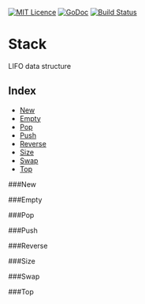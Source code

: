 [![MIT Licence](https://badges.frapsoft.com/os/mit/mit.svg?v=103)](https://opensource.org/licenses/mit-license.php) 
[![GoDoc](https://godoc.org/github.com/goSTL/sort?status.svg)](https://godoc.org/github.com/goSTL/stack)
[![Build Status](https://travis-ci.org/goSTL/sort.svg?branch=master)](https://travis-ci.org/goSTL/stack)

# Stack
LIFO data structure

## Index
-  [New](https://github.com/goSTL/stack#new)
-  [Empty](https://github.com/goSTL/stack#empty)
-  [Pop](https://github.com/goSTL/stack#pop)
-  [Push](https://github.com/goSTL/stack#push)
-  [Reverse](https://github.com/goSTL/stack#reverse)
-  [Size](https://github.com/goSTL/stack#size)
-  [Swap](https://github.com/goSTL/stack#swap)
-  [Top](https://github.com/goSTL/stack#top)

###New

###Empty

###Pop

###Push

###Reverse

###Size

###Swap

###Top
